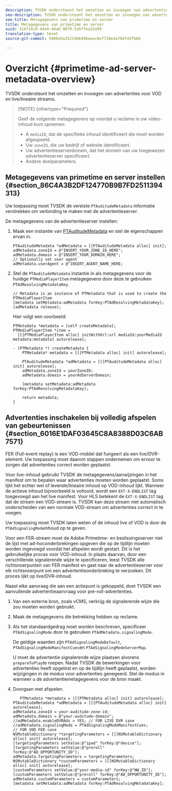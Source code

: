 ```yaml
---
description: TVSDK ondersteunt het omzetten en invoegen van advertenties voor VOD en live/lineaire streams.
seo-description: TVSDK ondersteunt het omzetten en invoegen van advertenties voor VOD en live/lineaire streams.
seo-title: Metagegevens van primetime en server
title: Metagegevens van primetime en server
uuid: 314f14c0-4da4-4da6-96f9-5a5ffea22a99
translation-type: tm+mt
source-git-commit: 5908e5a3521966496aeec0ef730e4a704fddfb68

---
```



# Overzicht {#primetime-ad-server-metadata-overview}

TVSDK ondersteunt het omzetten en invoegen van advertenties voor VOD en live/lineaire streams.

>[!NOTE] {othertype=&quot;Prequired&quot;}
>
>Geef de volgende metagegevens op voordat u reclame in uw video-inhoud kunt opnemen:
>
>* A `mediaID`, dat de specifieke inhoud identificeert die moet worden afgespeeld.
>* Uw `zoneID`, die uw bedrijf of website identificeert.
>* Uw advertentieserverdomein, dat het domein van uw toegewezen advertentieserver specificeert.
>* Andere doelparameters.
>



## Metagegevens van primetime en server instellen {#section_86C4A3B2DF124770B9B7FD2511394313}

Uw toepassing moet TVSDK de vereiste `PTAuditudeMetadata` informatie verstrekken om verbinding te maken met de advertentieserver.

De metagegevens van de advertentieserver instellen:

1. Maak een instantie van [PTAuditudeMetadata](https://help.adobe.com/en_US/primetime/api/psdk/appledoc/Classes/PTAuditudeMetadata.html) en stel de eigenschappen ervan in.

   ```
   PTAuditudeMetadata *adMetadata = [[PTAuditudeMetadata alloc] init];  
   adMetadata.zoneId = @"INSERT_YOUR_ZONE_ID_HERE"; 
   adMetadata.domain = @"INSERT_YOUR_DOMAIN_HERE"; 
   // Optionally set user agent 
   adMetadata.userAgent = @"INSERT_AGENT_NAME_HERE; 
   ```

1. Stel de `PTAuditudeMetadata` instantie in als metagegevens voor de huidige `PTMediaPlayerItem` metagegevens door deze te gebruiken `PTAdResolvingMetadataKey`.

   ```
   // Metadata is an instance of PTMetadata that is used to create the PTMediaPlayerItem 
   [metadata setMetadata:adMetadata forKey:PTAdResolvingMetadataKey];  
   [adMetadata release];
   ```

   Hier volgt een voorbeeld:

   ```
   PTMetadata *metadata = [self createMetadata]; 
   PTMediaPlayerItem *item =  
     [[[PTMediaPlayerItem alloc] initWithUrl:url mediaId:yourMediaID metadata:metadata] autorelease]; 
   
   - (PTMetadata *) createMetadata { 
       PTMetadata* metadata = [[[PTMetadata alloc] init] autorelease]; 
   
       PTAuditudeMetadata *adMetadata = [[[PTAuditudeMetadata alloc] init] autorelease];  
       adMetadata.zoneId = yourZoneID; 
       adMetadata.domain = yourAdServerDomain; 
   
       [metadata setMetadata:adMetadata forKey:PTAdResolvingMetadataKey]; 
   
       return metadata; 
   }
   ```

## Advertenties inschakelen bij volledig afspelen van gebeurtenissen {#section_6016E1DAF03645C8A8388D03C6AB7571}

FER (Full-event replay) is een VOD-middel dat fungeert als een live/DVR-element. Uw toepassing moet daarom stappen ondernemen om ervoor te zorgen dat advertenties correct worden geplaatst.

Voor live-inhoud gebruikt TVSDK de metagegevens/aanwijzingen in het manifest om te bepalen waar advertenties moeten worden geplaatst. Soms lijkt het echter wel of levende/lineaire inhoud op VOD-inhoud lijkt. Wanneer de actieve inhoud bijvoorbeeld is voltooid, wordt een `EXT-X-ENDLIST` tag toegevoegd aan het live manifest. Voor HLS betekent de `EXT-X-ENDLIST` tag dat de stream een VOD-stream is. TVSDK kan deze stream niet automatisch onderscheiden van een normale VOD-stream om advertenties correct in te voegen.

Uw toepassing moet TVSDK laten weten of de inhoud live of VOD is door de `PTAdSignalingMode`inhoud op te geven.

Voor een FER-stream moet de Adobe Primetime- en beslissingsserver niet de lijst met ad-hoconderbrekingen opgeven die op de tijdlijn moeten worden ingevoegd voordat het afspelen wordt gestart. Dit is het gebruikelijke proces voor VOD-inhoud. In plaats daarvan, door een verschillende signalerende wijze te specificeren, leest TVSDK alle richtsnoerpunten van FER manifest en gaat naar de advertentieserver voor elk richtsnoerpunt om een advertentieonderbreking te verzoeken. Dit proces lijkt op live/DVR-inhoud.

Naast elke aanvraag die aan een actiepunt is gekoppeld, doet TVSDK een aanvullende advertentieaanvraag voor pre-roll-advertenties.

1. Van een externe bron, zoals vCMS, verkrijg de signalerende wijze die zou moeten worden gebruikt.
1. Maak de metagegevens die betrekking hebben op reclame.
1. Als het standaardgedrag moet worden beschreven, specificeer `PTAdSignalingMode` door te gebruiken `PTAdMetadata.signalingMode`.

   De geldige waarden zijn `PTAdSignalingModeDefault`, `PTAdSignalingModeManifestCues`en `PTAdSignalingModeServerMap`.

   U moet de advertentie signalerende wijze plaatsen alvorens `prepareToPlay`te roepen. Nadat TVSDK de bewerkingen voor advertenties heeft opgelost en op de tijdlijn heeft geplaatst, worden wijzigingen in de modus voor advertenties genegeerd. Stel de modus in wanneer u de advertentiemetagegevens voor de bron maakt.

1. Doorgaan met afspelen.

   ```
      PTMetadata *metadata = [[[PTMetadata alloc] init] autorelease]; 
   PTAuditudeMetadata *adMetadata = [[[PTAuditudeMetadata alloc] init] autorelease]; 
   adMetadata.zoneId = your-auditude-zone-id; 
   adMetadata.domain = @"your-auditude-domain"; 
   //adMetadata.enableDVRAds = YES; // FOR LIVE DVR case 
   //adMetadata.signalingMode = PTAdSignalingModeManifestCues;  
   // FOR VOD FER case 
   NSMutableDictionary *targetingParameters = [[[NSMutableDictionary alloc] init] autorelease]; 
   [targetingParameters setValue:@"ipad" forKey:@"device"]; 
   [targetingParameters setValue:@"preroll" forKey:@"AD_OPPORTUNITY_ID"]; 
   adMetadata.targetingParameters = targetingParameters; 
   NSMutableDictionary *customParameters = [[[NSMutableDictionary alloc] init] autorelease]; 
   [customParameters setValue:@"your-media-id" forKey:@"NW_ID"]; 
   [customParameters setValue:@"preroll" forKey:@"AD_OPPORTUNITY_ID"]; 
   adMetadata.customParameters = customParameters; 
   [metadata setMetadata:adMetadata forKey:PTAdResolvingMetadataKey]; 
   ```

